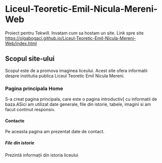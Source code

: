 # Liceul-Teoretic-Emil-Nicula-Mereni-Web
Proiect pentru Tekwill. Invatam cum sa hostam un site.
Link spre site https://olgabogaci.github.io/Liceul-Teoretic-Emil-Nicula-Mereni-Web/index.html
## Scopul site-ului
Scopul este de a promova imaginea liceului.
Acest site ofera informatii despre institutia publica Liceul Teoretic Emil Nicula Mereni.
### Pagina principala Home
S-a creat pagina principala, care este o pagina introductiv[ cu informatii de baza.ASici am utilizat date generale, file din istorie, tabele, imagini si am facut continut responsiv.
#### Contacte
Pe aceasta pagina am prezentat date de contact.
##### File din istorie
Prezintă informații din istoria liceului
